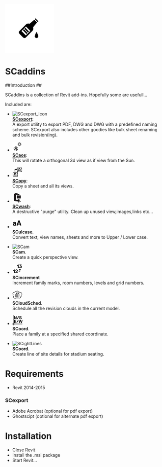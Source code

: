![SCexport logo](./share/icons/scaddins-wix.png)

# SCaddins #

##Introduction ##

SCaddins is a collection of Revit add-ins.
Hopefully some are usefull...

Included are:


 * ![SCexport_Icon](src/master/share/icons/ribbon/scexport-rvt.png)  
   [**SCexport**](https://bitbucket.org/anicholas/scaddins/wiki/SCexport):  
    A export utility to export PDF, DWG and DWG with a predefined naming scheme.
    SCexport also includes other goodies like bulk sheet renaming and bulk revision(ing).

 * ![SCaos](share/icons/ribbon/scaos-rvt.png)  
   [**SCaos**](https://bitbucket.org/anicholas/scaddins/wiki/SCaos):  
    This will rotate a orthogonal 3d view as if view from the Sun.

 * ![SCopy](share/icons/ribbon/scopy-rvt.png)  
   [**SCopy**](https://bitbucket.org/anicholas/scaddins/wiki/SCopy):  
    Copy a sheet and all its views.

 * ![SCwash](share/icons/ribbon/scwash-rvt.png)  
   [**SCwash**](https://bitbucket.org/anicholas/scaddins/wiki/SCwash):  
    A destructive "purge" utility. Clean up unused view,images,links etc...

 * ![SCulcase](share/icons/ribbon/sculcase-rvt.png)  
    **SCulcase**.  
    Convert text, view names, sheets and more to Upper / Lower case.

 * ![SCam](share/icons/ribbon/scam-rvt.png)  
    **SCam**.  
    Create a quick perspective view.

 * ![SCincrement](share/icons/ribbon/scincrement-rvt.png)  
    **SCincrement**  
     Increment family marks, room numbers, levels and grid numbers.

 * ![SCloudSched](share/icons/ribbon/scloudsched-rvt.png)  
    **SCloudSched**.  
    Schedule all the revision clouds in the current model.

 * ![SCoord](share/icons/ribbon/scoord-rvt.png)  
    **SCoord**.  
    Place a family at a specified shared coordinate.

 * ![SCightLines](share/icons/ribbon/scightlins-rvt.png)  
    **SCoord**.  
    Create line of site details for stadium seating.

# Requirements #

* Revit 2014-2015

### SCexport ###

* Adobe Acrobat (optional for pdf export)
* Ghostscipt (optional for alternate pdf export)


# Installation #

* Close Revit
* Install the .msi package
* Start Revit...